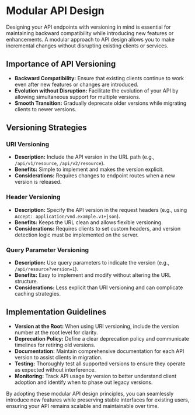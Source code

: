 # Modular API Design

Designing your API endpoints with versioning in mind is essential for maintaining backward compatibility while introducing new features or enhancements. A modular approach to API design allows you to make incremental changes without disrupting existing clients or services.

## Importance of API Versioning
- **Backward Compatibility:** Ensure that existing clients continue to work even after new features or changes are introduced.
- **Evolution without Disruption:** Facilitate the evolution of your API by allowing simultaneous support for multiple versions.
- **Smooth Transition:** Gradually deprecate older versions while migrating clients to newer versions.

## Versioning Strategies

### URI Versioning
- **Description:** Include the API version in the URL path (e.g., `/api/v1/resource`, `/api/v2/resource`).
- **Benefits:** Simple to implement and makes the version explicit.
- **Considerations:** Requires changes to endpoint routes when a new version is released.

### Header Versioning
- **Description:** Specify the API version in the request headers (e.g., using `Accept: application/vnd.example.v1+json`).
- **Benefits:** Keeps the URL clean and allows flexible versioning.
- **Considerations:** Requires clients to set custom headers, and version detection logic must be implemented on the server.

### Query Parameter Versioning
- **Description:** Use query parameters to indicate the version (e.g., `/api/resource?version=1`).
- **Benefits:** Easy to implement and modify without altering the URL structure.
- **Considerations:** Less explicit than URI versioning and can complicate caching strategies.

## Implementation Guidelines
- **Version at the Root:** When using URI versioning, include the version number at the root level for clarity.
- **Deprecation Policy:** Define a clear deprecation policy and communicate timelines for retiring old versions.
- **Documentation:** Maintain comprehensive documentation for each API version to assist clients in migration.
- **Testing:** Thoroughly test all supported versions to ensure they operate as expected without interference.
- **Monitoring:** Track API usage by version to better understand client adoption and identify when to phase out legacy versions.

By adopting these modular API design principles, you can seamlessly introduce new features while preserving stable interfaces for existing users, ensuring your API remains scalable and maintainable over time.
